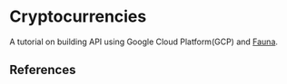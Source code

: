 # Cryptocurrencies

A tutorial on building API using Google Cloud Platform(GCP) and [Fauna](1).

## References

[1]: https://docs.fauna.com/
